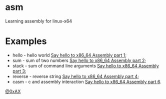 asm
==============

Learning assembly for linux-x64

Examples
==============

  * hello - hello world [Say hello to x86_64 Assembly part 1](http://0xax.blogspot.com/2014/08/say-hello-to-x64-assembly-part-1.html);
  * sum   - sum of two numbers [Say hello to x86_64 Assembly part 2](http://0xax.blogspot.com/2014/09/say-hello-to-x64-assembly-part-2.html);
  * stack - sum of command line arguments [Say hello to x86_64 Assembly part 3](http://0xax.blogspot.com/2014/09/say-hello-to-x64-assembly-part-3.html);
  * reverse - reverse string [Say hello to x86_64 Assembly part 4](http://0xax.blogspot.com/2014/11/say-hello-to-x64-assembly-part-4.html);
  * casm    - c and assembly interaction [Say hello to x86_64 Assembly part 6](http://0xax.blogspot.com/2014/11/say-hello-to-x64-assembly-part-4.html).

[@0xAX](https://twitter.com/0xAX)
